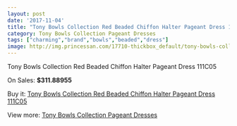 ```yaml
---
layout: post
date: '2017-11-04'
title: "Tony Bowls Collection Red Beaded Chiffon Halter Pageant Dress 111C05"
category: Tony Bowls Collection Pageant Dresses
tags: ["charming","brand","bowls","beaded","dress"]
image: http://img.princessan.com/17710-thickbox_default/tony-bowls-collection-red-beaded-chiffon-halter-pageant-dress-111c05.jpg
---
```

Tony Bowls Collection Red Beaded Chiffon Halter Pageant Dress 111C05

On Sales: **$311.88955**
<a href="https://www.princessan.com/en/tony-bowls-collection-pageant-dresses/8300-tony-bowls-collection-red-beaded-chiffon-halter-pageant-dress-111c05.html"><amp-img layout="responsive" width="600" height="600" src="//img.princessan.com/17710-thickbox_default/tony-bowls-collection-red-beaded-chiffon-halter-pageant-dress-111c05.jpg" alt="Tony Bowls Collection Red Beaded Chiffon Halter Pageant Dress 111C05 0" /></a>
<a href="https://www.princessan.com/en/tony-bowls-collection-pageant-dresses/8300-tony-bowls-collection-red-beaded-chiffon-halter-pageant-dress-111c05.html"><amp-img layout="responsive" width="600" height="600" src="//img.princessan.com/17712-thickbox_default/tony-bowls-collection-red-beaded-chiffon-halter-pageant-dress-111c05.jpg" alt="Tony Bowls Collection Red Beaded Chiffon Halter Pageant Dress 111C05 1" /></a>
<a href="https://www.princessan.com/en/tony-bowls-collection-pageant-dresses/8300-tony-bowls-collection-red-beaded-chiffon-halter-pageant-dress-111c05.html"><amp-img layout="responsive" width="600" height="600" src="//img.princessan.com/17711-thickbox_default/tony-bowls-collection-red-beaded-chiffon-halter-pageant-dress-111c05.jpg" alt="Tony Bowls Collection Red Beaded Chiffon Halter Pageant Dress 111C05 2" /></a>

Buy it: [Tony Bowls Collection Red Beaded Chiffon Halter Pageant Dress 111C05](https://www.princessan.com/en/tony-bowls-collection-pageant-dresses/8300-tony-bowls-collection-red-beaded-chiffon-halter-pageant-dress-111c05.html "Tony Bowls Collection Red Beaded Chiffon Halter Pageant Dress 111C05")

View more: [Tony Bowls Collection Pageant Dresses](https://www.princessan.com/en/66-tony-bowls-collection-pageant-dresses "Tony Bowls Collection Pageant Dresses")